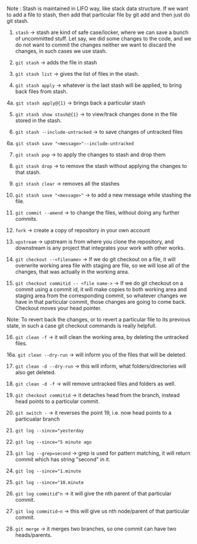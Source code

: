 Note : Stash is maintained in LIFO way, like stack data structure. If we want to add a file to stash, then add that particular file by git add and then just do git stash.

1. `stash` -> stash are kind of safe case/locker, where we can save a bunch of uncommitted stuff. Let say, we did some changes to the code, and we do not want to commit the changes neither we want to discard the changes, in such cases we use stash.

2. `git stash` -> adds the file in stash

3. `git stash list` -> gives the list of files in the stash.

4. `git stash apply` -> whatever is the last stash will be applied, to bring back files from stash.

4a. `git stash apply@{1}` -> brings back a particular stash

5. `git stash show stash@{1}` -> to view/track changes done in the file stored in the stash.

6. `git stash --include-untracked` -> to save changes of untracked files

6a. `git stash save "<message>"--include-untracked`

7. `git stash pop` -> to apply the changes to stash and drop them

8. `git stash drop` -> to remove the stash without applying the changes to that stash.

9. `git stash clear` -> removes all the stashes

10. `git stash save "<message>"` -> to add a new message while stashing the file.

11. `git commit --amend` -> to change the files, without doing any further commits.

12. `fork` -> create a copy of repository in your own account

13. `upstream` -> upstream is from where you clone the repository, and downstream is any project that integrates your work with other works.

14. `git checkout --<filename>` -> If we do git checkout on a file, it will overwrite working area file with staging are file, so we will lose all of the changes, that was actually in the working area.

15. `git checkout commitid -- <file name->` -> If we do git checkout on a commit using a commit id, it will make copies to both working area and staging area from the corresponding commit, so whatever changes we have in that particular commit, those changes are going to come back. Checkout moves your head pointer.

Note: To revert back the changes, or to revert a particular file to its previous state, in such a case git checkout commands is really helpfull.

16. `git clean -f` -> it will clean the working area, by deleting the untracked files.

16a. `git clean --dry-run` -> will inform you of the files that will be deleted.

17. `git clean -d --dry-run` -> this will inform, what folders/directories will also get deleted.

18. `git clean -d -f` -> will remove untracked files and folders as well.

19. `git checkout commitid` -> it detaches head from the branch, instead head points to a particular commit.

20. `git switch -` -> it reverses the point 19, i.e. now head points to a particualar branch

21. `git log --since="yesterday`
22. `git log --since="5 minute ago`
23. `git log --grep=second` -> grep is used for pattern matching, it will return commit which has string "second" in it.
24. `git log --since="1.minute`
25. `git log --since="10.minute`

26. `git log commitid^n` -> it will give the nth parent of that particular commit.

27. `git log commitid~n` -> this will give us nth node/parent of that particular commit.

28. `git merge` -> it merges two branches, so one commit can have two heads/parents.
